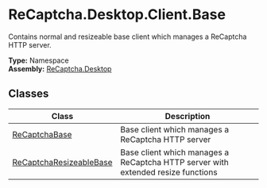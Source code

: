 # ReCaptcha.Desktop.Client.Base
Contains normal and resizeable base client which manages a ReCaptcha HTTP server.

**Type:** Namespace
<br />
**Assembly:** [ReCaptcha.Desktop](/ReCaptcha.Desktop/reference/recaptcha.desktop)

## Classes
| Class                                                                                       | Description                                                                      |
|---------------------------------------------------------------------------------------------|----------------------------------------------------------------------------------|
| [ReCaptchaBase](/ReCaptcha.Desktop/reference/recaptcha.desktop/client/base/recaptchabase)                     | Base client which manages a ReCaptcha HTTP server                                |
| [ReCaptchaResizeableBase](/ReCaptcha.Desktop/reference/recaptcha.desktop/client/base/recaptcharesizeablebase) | Base client which manages a ReCaptcha HTTP server with extended resize functions |